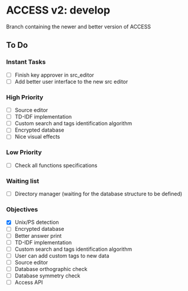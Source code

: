# ACCESS v2: develop

Branch containing the newer and better version of ACCESS

## To Do

### Instant Tasks
- [ ] Finish key approver in src_editor
- [ ] Add better user interface to the new src editor

### High Priority
- [ ] Source editor
- [ ] TD-IDF implementation
- [ ] Custom search and tags identification algorithm
- [ ] Encrypted database
- [ ] Nice visual effects

### Low Priority
- [ ] Check all functions specifications

### Waiting list
- [ ] Directory manager (waiting for the database structure to be defined)

### Objectives
- [X] Unix/PS detection
- [ ] Encrypted database
- [ ] Better answer print
- [ ] TD-IDF implementation
- [ ] Custom search and tags identification algorithm
- [ ] User can add custom tags to new data
- [ ] Source editor
- [ ] Database orthographic check
- [ ] Database symmetry check
- [ ] Access API
